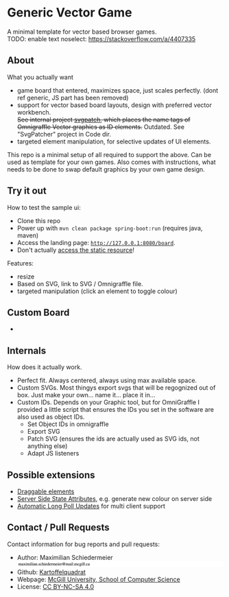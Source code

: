 # Generic Vector Game

A minimal template for vector based browser games.  
TODO: enable text noselect: https://stackoverflow.com/a/4407335

## About

What you actually want

 * game board that entered, maximizes space, just scales perfectly. (dont ref generic, JS part has been removed)
 * support for vector based board layouts, design with preferred vector workbench.  
~~See internal project [svgpatch](svgpatch), which places the name tags of Omnigraffle Vector graphics as ID elements.~~ Outdated. See "SvgPatcher" project in Code dir.
 * targeted element manipulation, for selective updates of UI elements.

This repo is a minimal setup of all required to support the above. Can be used as template for your own games. Also comes with instructions, what needs to be done to swap default graphics by your own game design.

## Try it out

How to test the sample ui:

 * Clone this repo
 * Power up with ```mvn clean package spring-boot:run``` (requires java, maven)
 * Access the landing page: [```http://127.0.0.1:8080/board```](http://127.0.0.1:8080/board).
 * Don't actually [access the static resource](file:///Users/schieder/Code/GenericVectorGame/src/main/resources/index.html)!

Features:
 
 * resize
 * Based on SVG, link to SVG / Omnigraffle file.
 * targeted manipulation (click an element to toggle colour)

## Custom Board

 * 

## Internals

How does it actually work.

 * Perfect fit. Always centered, always using max available space.
 * Custom SVGs. Most thingys export svgs that will be regognized out of box. Just make your own... name it... place it in...
 * Custom IDs. Depends on your Graphic tool, but for OmniGraffle I provided a little script that ensures the IDs you set in the software are also used as object IDs.
    * Set Object IDs in omnigraffle
    * Export SVG
    * Patch SVG (ensures the ids are actually used as SVG ids, not anything else)
    * Adapt JS listeners
    
## Possible extensions

 * [Draggable elements](https://www.petercollingridge.co.uk/tutorials/svg/interactive/dragging/)
 * [Server Side State Attributes](...), e.g. generate new colour on server side
 * [Automatic Long Poll Updates](https://github.com/kartoffelquadrat/AsyncRestLib) for multi client support

## Contact / Pull Requests

Contact information for bug reports and pull requests:

 * Author: Maximilian Schiedermeier ![email](markdown/email.png)
 * Github: [Kartoffelquadrat](https://github.com/kartoffelquadrat)
 * Webpage: [McGill University, School of Computer Science](https://www.cs.mcgill.ca/~mschie3)
 * License: [CC BY-NC-SA 4.0](https://creativecommons.org/licenses/by-nc-sa/4.0/)
